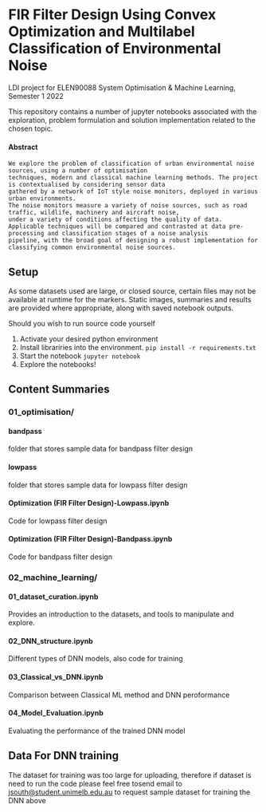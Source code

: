 # FIR Filter Design Using Convex Optimization and Multilabel Classification of Environmental Noise
LDI project for ELEN90088 System Optimisation &amp; Machine Learning, Semester 1 2022

This repository contains a number of jupyter notebooks associated with the exploration, problem formulation and solution implementation related to 
the chosen topic.  

#### Abstract
    We explore the problem of classification of urban environmental noise sources, using a number of optimisation 
    techniques, modern and classical machine learning methods. The project is contextualised by considering sensor data 
    gathered by a network of IoT style noise monitors, deployed in various urban environments. 
    The noise monitors measure a variety of noise sources, such as road traffic, wildlife, machinery and aircraft noise, 
    under a variety of conditions affecting the quality of data. 
    Applicable techniques will be compared and contrasted at data pre-processing and classification stages of a noise analysis 
    pipeline, with the broad goal of designing a robust implementation for classifying common environmental noise sources.
    
## Setup
As some datasets used are large, or closed source, certain files may not be available at runtime for the markers. 
Static images, summaries and results are provided where appropriate, along with saved notebook outputs.

Should you wish to run source code yourself
1. Activate your desired python environment
2. Install librariries into the environment.  `pip install -r requirements.txt`
3. Start the notebook `jupyter notebook`
4. Explore the notebooks!

## Content Summaries
### 01_optimisation/
#### bandpass
folder that stores sample data for bandpass filter design
#### lowpass
folder that stores sample data for lowpass filter design
#### Optimization (FIR Filter Design)-Lowpass.ipynb
Code for lowpass filter design
#### Optimization (FIR Filter Design)-Bandpass.ipynb
Code for bandpass filter design

### 02_machine_learning/
#### 01_dataset_curation.ipynb
Provides an introduction to the datasets, and tools to manipulate and explore.
#### 02_DNN_structure.ipynb
Different types of DNN models, also code for training
#### 03_Classical_vs_DNN.ipynb
Comparison between Classical ML method and DNN peroformance
#### 04_Model_Evaluation.ipynb
Evaluating the performance of the trained DNN model

## Data For DNN training
The dataset for training was too large for uploading, therefore if dataset is need to run the code
please feel free tosend email to <ins>jsouth@student.unimelb.edu.au</ins> to request sample dataset for training the DNN above
